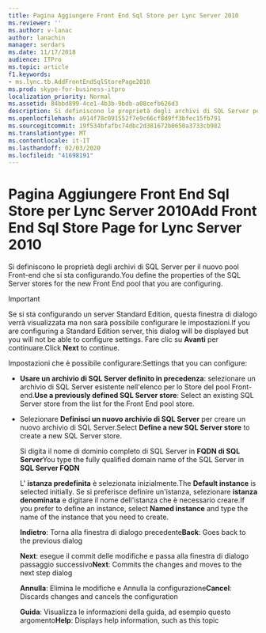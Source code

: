 ```yaml
---
title: Pagina Aggiungere Front End Sql Store per Lync Server 2010
ms.reviewer: ''
ms.author: v-lanac
author: lanachin
manager: serdars
ms.date: 11/17/2018
audience: ITPro
ms.topic: article
f1.keywords:
- ms.lync.tb.AddFrontEndSqlStorePage2010
ms.prod: skype-for-business-itpro
localization_priority: Normal
ms.assetid: 84bbd899-4ce1-4b3b-9bdb-a08cefb626d3
description: Si definiscono le proprietà degli archivi di SQL Server per il nuovo pool Front-end che si sta configurando.
ms.openlocfilehash: a914f78c091552f7e9c66cf8d9ff3bfec15fb791
ms.sourcegitcommit: 19f534bfafbc74dbc2d381672b0650a3733cb982
ms.translationtype: MT
ms.contentlocale: it-IT
ms.lasthandoff: 02/03/2020
ms.locfileid: "41698191"
---
```

# <a name="add-front-end-sql-store-page-for-lync-server-2010"></a><span data-ttu-id="c5c2c-103">Pagina Aggiungere Front End Sql Store per Lync Server 2010</span><span class="sxs-lookup"><span data-stu-id="c5c2c-103">Add Front End Sql Store Page for Lync Server 2010</span></span>
 
<span data-ttu-id="c5c2c-104">Si definiscono le proprietà degli archivi di SQL Server per il nuovo pool Front-end che si sta configurando.</span><span class="sxs-lookup"><span data-stu-id="c5c2c-104">You define the properties of the SQL Server stores for the new Front End pool that you are configuring.</span></span>
  
> [!IMPORTANT]
> <span data-ttu-id="c5c2c-105">Se si sta configurando un server Standard Edition, questa finestra di dialogo verrà visualizzata ma non sarà possibile configurare le impostazioni.</span><span class="sxs-lookup"><span data-stu-id="c5c2c-105">If you are configuring a Standard Edition server, this dialog will be displayed but you will not be able to configure settings.</span></span> <span data-ttu-id="c5c2c-106">Fare clic su **Avanti** per continuare.</span><span class="sxs-lookup"><span data-stu-id="c5c2c-106">Click **Next** to continue.</span></span>
  
<span data-ttu-id="c5c2c-107">Impostazioni che è possibile configurare:</span><span class="sxs-lookup"><span data-stu-id="c5c2c-107">Settings that you can configure:</span></span>
  
- <span data-ttu-id="c5c2c-108">**Usare un archivio di SQL Server definito in precedenza**: selezionare un archivio di SQL Server esistente nell'elenco per lo Store del pool Front-end.</span><span class="sxs-lookup"><span data-stu-id="c5c2c-108">**Use a previously defined SQL Server store**: Select an existing SQL Server store from the list for the Front End pool store.</span></span>
    
- <span data-ttu-id="c5c2c-109">Selezionare **Definisci un nuovo archivio di SQL Server** per creare un nuovo archivio di SQL Server.</span><span class="sxs-lookup"><span data-stu-id="c5c2c-109">Select **Define a new SQL Server store** to create a new SQL Server store.</span></span>
    
    <span data-ttu-id="c5c2c-110">Si digita il nome di dominio completo di SQL Server in **FQDN di SQL Server**</span><span class="sxs-lookup"><span data-stu-id="c5c2c-110">You type the fully qualified domain name of the SQL Server in **SQL Server FQDN**</span></span>
    
    <span data-ttu-id="c5c2c-111">L' **istanza predefinita** è selezionata inizialmente.</span><span class="sxs-lookup"><span data-stu-id="c5c2c-111">The **Default instance** is selected initially.</span></span> <span data-ttu-id="c5c2c-112">Se si preferisce definire un'istanza, selezionare **istanza denominata** e digitare il nome dell'istanza che è necessario creare.</span><span class="sxs-lookup"><span data-stu-id="c5c2c-112">If you prefer to define an instance, select **Named instance** and type the name of the instance that you need to create.</span></span>
    
  <span data-ttu-id="c5c2c-113">**Indietro**: Torna alla finestra di dialogo precedente</span><span class="sxs-lookup"><span data-stu-id="c5c2c-113">**Back**: Goes back to the previous dialog</span></span>
  
  <span data-ttu-id="c5c2c-114">**Next**: esegue il commit delle modifiche e passa alla finestra di dialogo passaggio successivo</span><span class="sxs-lookup"><span data-stu-id="c5c2c-114">**Next**: Commits the changes and moves to the next step dialog</span></span>
  
  <span data-ttu-id="c5c2c-115">**Annulla**: Elimina le modifiche e Annulla la configurazione</span><span class="sxs-lookup"><span data-stu-id="c5c2c-115">**Cancel**: Discards changes and cancels the configuration</span></span>
  
  <span data-ttu-id="c5c2c-116">**Guida**: Visualizza le informazioni della guida, ad esempio questo argomento</span><span class="sxs-lookup"><span data-stu-id="c5c2c-116">**Help**: Displays help information, such as this topic</span></span>
  

